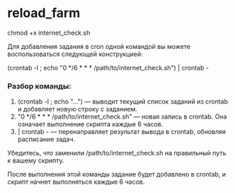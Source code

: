 # reload_farm

chmod +x internet_check.sh

Для добавления задания в cron одной командой вы можете воспользоваться следующей конструкцией:

(crontab -l ; echo "0 */6 * * * /path/to/internet_check.sh") | crontab -

### Разбор команды:
1. (crontab -l ; echo "...") — выводит текущий список заданий из crontab и добавляет новую строку с заданием.
2. "0 */6 * * * /path/to/internet_check.sh" — новая запись в crontab. Она означает выполнение скрипта каждые 6 часов.
3. | crontab - — перенаправляет результат вывода в crontab, обновляя расписание задач.

Убедитесь, что заменили /path/to/internet_check.sh на правильный путь к вашему скрипту.

После выполнения этой команды задание будет добавлено в crontab, и скрипт начнет выполняться каждые 6 часов.
